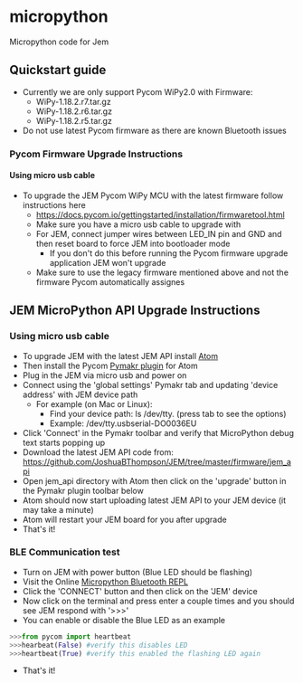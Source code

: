 # micropython
Micropython code for Jem


## Quickstart guide 
- Currently we are only support Pycom WiPy2.0 with Firmware:
   + WiPy-1.18.2.r7.tar.gz
   + WiPy-1.18.2.r6.tar.gz
   + WiPy-1.18.2.r5.tar.gz
- Do not use latest Pycom firmware as there are known Bluetooth issues
   
### Pycom Firmware Upgrade Instructions
#### Using micro usb cable
- To upgrade the JEM Pycom WiPy MCU with the latest firmware follow instructions here
   + https://docs.pycom.io/gettingstarted/installation/firmwaretool.html
   + Make sure you have a micro usb cable to upgrade with
   + For JEM, connect jumper wires between LED_IN pin and GND and then reset board to force JEM into bootloader mode
      + If you don't do this before running the Pycom firmware upgrade application JEM won't upgrade
   + Make sure to use the legacy firmware mentioned above and not the firmware Pycom automatically assignes 

## JEM MicroPython API Upgrade Instructions
### Using micro usb cable
- To upgrade JEM with the latest JEM API install [Atom](https://atom.io/)
- Then install the Pycom [Pymakr plugin](https://atom.io/packages/pymakr) for Atom
- Plug in the JEM via micro usb and power on
- Connect using the 'global settings' Pymakr tab and updating 'device address' with JEM device path
   + For example (on Mac or Linux): 
      + Find your device path: ls /dev/tty. (press tab to see the options)
      + Example: /dev/tty.usbserial-DO0036EU
- Click 'Connect' in the Pymakr toolbar and verify that MicroPython debug text starts popping up
- Download the latest JEM API code from: https://github.com/JoshuaBThompson/JEM/tree/master/firmware/jem_api
- Open jem_api directory with Atom then click on the 'upgrade' button in the Pymakr plugin toolbar below
- Atom should now start uploading latest JEM API to your JEM device (it may take a minute) 
- Atom will restart your JEM board for you after upgrade
- That's it!

   
### BLE Communication test
- Turn on JEM with power button (Blue LED should be flashing)
- Visit the Online [Micropython Bluetooth REPL](https://glennrub.github.io/webbluetooth/micropython/repl/)
- Click the 'CONNECT' button and then click on the 'JEM' device
- Now click on the terminal and press enter a couple times and you should see JEM respond with '>>>'
- You can enable or disable the Blue LED as an example
```python
>>>from pycom import heartbeat
>>>hearbeat(False) #verify this disables LED
>>>heartbeat(True) #verify this enabled the flashing LED again
```
- That's it!
